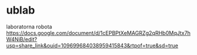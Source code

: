 # ublab
laboratorna robota
https://docs.google.com/document/d/1cEPBPtXeMAGRZg2qRHb0MqJtx7hW4NiB/edit?usp=share_link&ouid=109699684038959415843&rtpof=true&sd=true
